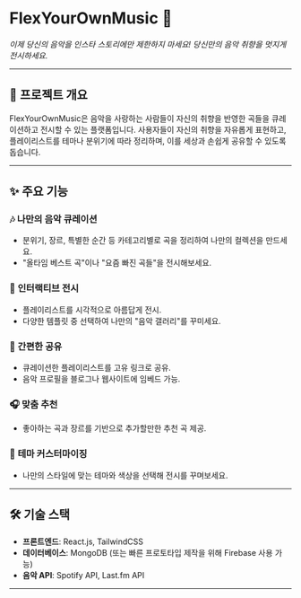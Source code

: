 # FlexYourOwnMusic 🎵  
*이제 당신의 음악을 인스타 스토리에만 제한하지 마세요! 당신만의 음악 취향을 멋지게 전시하세요.*  

---

## 🚀 **프로젝트 개요**  
FlexYourOwnMusic은 음악을 사랑하는 사람들이 자신의 취향을 반영한 곡들을 큐레이션하고 전시할 수 있는 플랫폼입니다. 사용자들이 자신의 취향을 자유롭게 표현하고, 플레이리스트를 테마나 분위기에 따라 정리하며, 이를 세상과 손쉽게 공유할 수 있도록 돕습니다.

---

## ✨ **주요 기능**  

### 🎶 **나만의 음악 큐레이션**
- 분위기, 장르, 특별한 순간 등 카테고리별로 곡을 정리하여 나만의 컬렉션을 만드세요.
- "올타임 베스트 곡"이나 "요즘 빠진 곡들"을 전시해보세요.

### 🌟 **인터랙티브 전시**
- 플레이리스트를 시각적으로 아름답게 전시.
- 다양한 템플릿 중 선택하여 나만의 "음악 갤러리"를 꾸미세요.

### 🔗 **간편한 공유**
- 큐레이션한 플레이리스트를 고유 링크로 공유.
- 음악 프로필을 블로그나 웹사이트에 임베드 가능.

### 🎧 **맞춤 추천**
- 좋아하는 곡과 장르를 기반으로 추가할만한 추천 곡 제공.

### 🎨 **테마 커스터마이징**
- 나만의 스타일에 맞는 테마와 색상을 선택해 전시를 꾸며보세요.

---

## 🛠️ **기술 스택**
- **프론트엔드**: React.js, TailwindCSS  
- **데이터베이스**: MongoDB (또는 빠른 프로토타입 제작을 위해 Firebase 사용 가능)  
- **음악 API**: Spotify API, Last.fm API  

---

